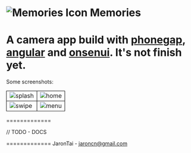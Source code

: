 ![Memories Icon](https://raw2.github.com/jarontai/memories/master/memories-pg-ng/platforms/android/res/drawable/icon.png) Memories
=============

A camera app build with [phonegap](http://phonegap.com/), [angular](http://angularjs.org/) and [onsenui](http://onsenui.io/). 
It's not finish yet.
=============

Some screenshots:

<table cellspacing="10" cellpadding="3">
  <tr>
    <td style="border:1px solid #000;"><img src="https://raw2.github.com/jarontai/memories/master/screenshots/splash.jpg" alt="splash"></td>
    <td style="border:1px solid #000;"><img src="https://raw2.github.com/jarontai/memories/master/screenshots/home.jpg" alt="home"></td>
  </tr>
  <tr>
    <td style="border:1px solid #000;"><img src="https://raw2.github.com/jarontai/memories/master/screenshots/swipe.jpg" alt="swipe"></td>
    <td style="border:1px solid #000;"><img src="https://raw2.github.com/jarontai/memories/master/screenshots/menu.jpg" alt="menu"></td>
  </tr>
</table>

=============

// TODO - DOCS

=============
JaronTai - jaroncn@gmail.com
